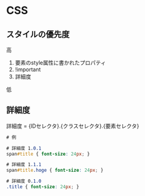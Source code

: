 

# CSS

## スタイルの優先度

高
1. 要素のstyle属性に書かれたプロパティ
1. !important
1. 詳細度

低

## 詳細度

詳細度 = {IDセレクタ}.{クラスセレクタ}.{要素セレクタ}

```css
# 例

# 詳細度 1.0.1
span#title { font-size: 24px; }

# 詳細度 1.1.1
span#title.hoge { font-size: 24px; }

# 詳細度 0.1.0
.title { font-size: 24px; }
```

